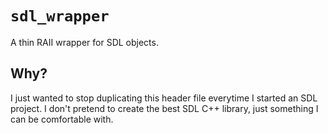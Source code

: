 # `sdl_wrapper`

A thin RAII wrapper for SDL objects.

## Why?

I just wanted to stop duplicating this header file everytime I started an SDL
project. I don't pretend to create the best SDL C++ library, just something I
can be comfortable with.
